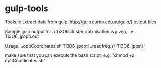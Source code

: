 # gulp-tools
Tools to extract data from gulp (http://gulp.curtin.edu.au/gulp/) output files

Sample gulp output for a Ti3O6 cluster optimisation is given, i.e. Ti3O6_jpopti.out

Usage:
./optiCoordinates.sh Ti3O6_jpopti
./readfreq.sh Ti3O6_jpopti

make sure that you can execute the bash script, e.g. "chmod +x optiCoordinates.sh"
